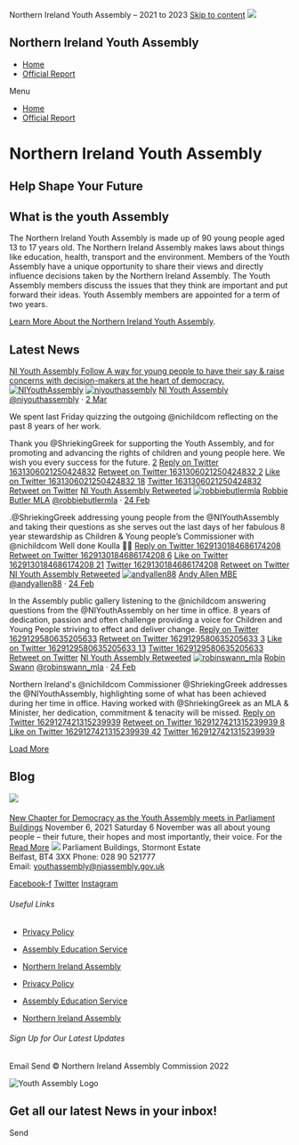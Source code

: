 
Northern Ireland Youth Assembly – 2021 to 2023
[Skip to content](#content)
[![](https://niyouthassembly.org/wp-content/uploads/2022/03/cropped-speechbubble-YA-sq.png)](https://niyouthassembly.org) 
## Northern Ireland Youth Assembly
 
 
* [Home](https://niyouthassembly.org/)
* [Official Report](https://niyouthassembly.org/official-report/)
 
 Menu
* [Home](https://niyouthassembly.org/)
* [Official Report](https://niyouthassembly.org/official-report/)
 
# Northern Ireland Youth Assembly
 
## Help Shape Your Future
 
## What is the youth Assembly
 
The Northern Ireland Youth Assembly is made up of 90 young people aged 13 to 17 years old.
The Northern Ireland Assembly makes laws about things like education, health, transport and the environment. Members of the Youth Assembly have a unique opportunity to share their views and directly influence decisions taken by the Northern Ireland Assembly.
The Youth Assembly members discuss the issues that they think are important and put forward their ideas.
Youth Assembly members are appointed for a term of two years.
 
[Learn More About the Northern Ireland Youth Assembly](https://niyouthassembly.org/learn-more/).
  
## Latest News
 
[NI Youth Assembly
 Follow
 A way for young people to have their say & raise concerns with decision-makers at the heart of democracy. 
![NIYouthAssembly](https://pbs.twimg.com/profile_images/1285502750609092608/qAwiFfAl_normal.png)](https://twitter.com/NIYouthAssembly/ "@NIYouthAssembly")
[![niyouthassembly](https://pbs.twimg.com/profile_images/1285502750609092608/qAwiFfAl_normal.png)](https://twitter.com/niyouthassembly)
[NI Youth Assembly](https://twitter.com/niyouthassembly)
[@niyouthassembly](https://twitter.com/niyouthassembly)
·
[2 Mar](https://twitter.com/niyouthassembly/status/1631306021250424832)
 
 We spent last Friday quizzing the outgoing @nichildcom reflecting on the past 8 years of her work.  
  
Thank you @ShriekingGreek for supporting the Youth Assembly, and for promoting and advancing the rights of children and young people here. We wish you every success for the future. 
[2](https://twitter.com/NIYouthAssembly/status/1631306021250424832)
[Reply on Twitter 1631306021250424832](https://twitter.com/intent/tweet?in_reply_to=1631306021250424832&related=niyouthassembly)
 [Retweet on Twitter 1631306021250424832
2](https://twitter.com/intent/retweet?tweet_id=1631306021250424832&related=niyouthassembly)
[Like on Twitter 1631306021250424832
18](https://twitter.com/intent/like?tweet_id=1631306021250424832&related=niyouthassembly)
[Twitter
1631306021250424832](https://twitter.com/niyouthassembly/status/1631306021250424832)
[Retweet on Twitter](https://twitter.com/intent/user?screen_name=NIYouthAssembly)
[NI Youth Assembly Retweeted](https://twitter.com/niyouthassembly)
[![robbiebutlermla](https://pbs.twimg.com/profile_images/1572316851480174605/M6TE8eJj_normal.jpg)](https://twitter.com/robbiebutlermla)
[Robbie Butler MLA](https://twitter.com/robbiebutlermla)
[@robbiebutlermla](https://twitter.com/robbiebutlermla)
·
[24 Feb](https://twitter.com/robbiebutlermla/status/1629130184686174208)
 
 .@ShriekingGreek addressing young people from the @NIYouthAssembly and taking their questions as she serves out the last days of her fabulous 8 year stewardship as Children & Young people’s Commissioner with @nichildcom Well done Koulla 👏👏 
[Reply on Twitter 1629130184686174208](https://twitter.com/intent/tweet?in_reply_to=1629130184686174208&related=robbiebutlermla)
 [Retweet on Twitter 1629130184686174208
6](https://twitter.com/intent/retweet?tweet_id=1629130184686174208&related=robbiebutlermla)
[Like on Twitter 1629130184686174208
21](https://twitter.com/intent/like?tweet_id=1629130184686174208&related=robbiebutlermla)
[Twitter
1629130184686174208](https://twitter.com/robbiebutlermla/status/1629130184686174208)
[Retweet on Twitter](https://twitter.com/intent/user?screen_name=NIYouthAssembly)
[NI Youth Assembly Retweeted](https://twitter.com/niyouthassembly)
[![andyallen88](https://pbs.twimg.com/profile_images/1592252286981619713/oqdO9hVe_normal.jpg)](https://twitter.com/andyallen88)
[Andy Allen MBE](https://twitter.com/andyallen88)
[@andyallen88](https://twitter.com/andyallen88)
·
[24 Feb](https://twitter.com/andyallen88/status/1629129580635205633)
 
 In the Assembly public gallery listening to the @nichildcom answering questions from the @NIYouthAssembly on her time in office. 8 years of dedication, passion and often challenge providing a voice for Children and Young People striving to effect and deliver change. 
[Reply on Twitter 1629129580635205633](https://twitter.com/intent/tweet?in_reply_to=1629129580635205633&related=andyallen88)
 [Retweet on Twitter 1629129580635205633
3](https://twitter.com/intent/retweet?tweet_id=1629129580635205633&related=andyallen88)
[Like on Twitter 1629129580635205633
13](https://twitter.com/intent/like?tweet_id=1629129580635205633&related=andyallen88)
[Twitter
1629129580635205633](https://twitter.com/andyallen88/status/1629129580635205633)
[Retweet on Twitter](https://twitter.com/intent/user?screen_name=NIYouthAssembly)
[NI Youth Assembly Retweeted](https://twitter.com/niyouthassembly)
[![robinswann_mla](https://pbs.twimg.com/profile_images/1572277825612169222/TYV7rwul_normal.jpg)](https://twitter.com/robinswann_mla)
[Robin Swann](https://twitter.com/robinswann_mla)
[@robinswann\_mla](https://twitter.com/robinswann_mla)
·
[24 Feb](https://twitter.com/robinswann_mla/status/1629127421315239939)
 
 Northern Ireland's @nichildcom Commissioner @ShriekingGreek addresses the @NIYouthAssembly, highlighting some of what has been achieved during her time in office. Having worked with @ShriekingGreek as an MLA & Minister, her dedication, commitment & tenacity will be missed. 
[Reply on Twitter 1629127421315239939](https://twitter.com/intent/tweet?in_reply_to=1629127421315239939&related=robinswann_mla)
 [Retweet on Twitter 1629127421315239939
8](https://twitter.com/intent/retweet?tweet_id=1629127421315239939&related=robinswann_mla)
[Like on Twitter 1629127421315239939
42](https://twitter.com/intent/like?tweet_id=1629127421315239939&related=robinswann_mla)
[Twitter
1629127421315239939](https://twitter.com/robinswann_mla/status/1629127421315239939)
 
[Load More](javascript:void(0);)
## Blog
 
 
[![](https://niyouthassembly.org/wp-content/uploads/2022/02/YA1-min.png)](https://niyouthassembly.org/2021/11/06/new-chapter-for-democracy-as-the-youth-assembly-meets-in-parliament-buildings/)
#### 
[New Chapter for Democracy as the Youth Assembly meets in Parliament Buildings](https://niyouthassembly.org/2021/11/06/new-chapter-for-democracy-as-the-youth-assembly-meets-in-parliament-buildings/)
 November 6, 2021 
Saturday 6 November was all about young people – their future, their hopes and most importantly, their voice. For the
[Read More](https://niyouthassembly.org/2021/11/06/new-chapter-for-democracy-as-the-youth-assembly-meets-in-parliament-buildings/) 
![](https://niyouthassembly.org/wp-content/uploads/2022/03/cropped-speechbubble-YA-sq.png) 
Parliament Buildings, Stormont Estate  
Belfast, BT4 3XX
Phone: 028 90 521777  
Email: [youthassembly@niassembly.gov.uk](mailto:youthassembly@niassembly.gov.uk)
 
[Facebook-f](https://www.facebook.com/northernirelandyouthassembly) 
[Twitter](https://twitter.com/niyouthassembly) 
[Instagram](https://instagram.com/niyouthassembly) 
###### Useful Links
 
* [Privacy Policy](https://niyouthassembly.org/privacy-policy-2/)
* [Assembly Education Service](http://education.niassembly.gov.uk/)
* [Northern Ireland Assembly](http://www.niassembly.gov.uk/)
 
* [Privacy Policy](https://niyouthassembly.org/privacy-policy-2/)
* [Assembly Education Service](http://education.niassembly.gov.uk/)
* [Northern Ireland Assembly](http://www.niassembly.gov.uk/)
 
###### Sign Up for Our Latest Updates
 
 Email 
Send
© Northern Ireland Assembly Commission 2022
 
![Youth Assembly Logo](https://niyouthassembly.org/wp-content/uploads/2022/03/speechbubble-YA-sq-300x243.png) 
## Get all our latest News in your inbox!
 
Send
